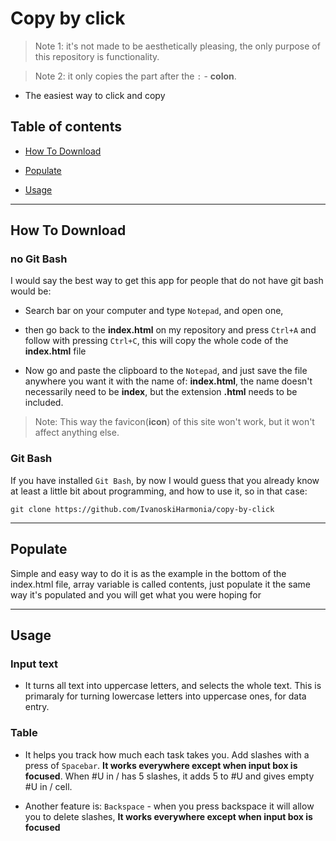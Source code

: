 # Copy by click

> Note 1: it's not made to be aesthetically pleasing, the only purpose of this repository is functionality.

> Note 2: it only copies the part after the ```:``` - **colon**.

- The easiest way to click and copy

## Table of contents

- [How To Download](@how-to-download)

- [Populate](@populate)

- [Usage](@usage)

---

## How To Download


### no Git Bash


I would say the best way to get this app for people that do not have git bash would be:


- Search bar on your computer and type ```Notepad```, and open one,

- then go back to the **index.html** on my repository and press ```Ctrl+A``` and follow with pressing ```Ctrl+C```, this will copy the whole code of the **index.html** file

- Now go and paste the clipboard to the ```Notepad```, and just save the file anywhere you want it with the name of: **index.html**, the name doesn't necessarily need to be **index**, but the extension **.html** needs to be included.


> Note: This way the favicon(**icon**) of this site won't work, but it won't affect anything else.


### Git Bash


If you have installed ```Git Bash```, by now I would guess that you already know at least a little bit about programming, and how to use it, so in that case:


``` git clone https://github.com/IvanoskiHarmonia/copy-by-click ```

---

## Populate

Simple and easy way to do it is as the example in the bottom of the index.html file, array variable is called contents, just populate it the same way it's populated and you will get what you were hoping for

---

## Usage

### Input text

- It turns all text into uppercase letters, and selects the whole text. This is primaraly for turning lowercase letters into uppercase ones, for data entry.

### Table

- It helps you track how much each task takes you. Add slashes with a press of ```Spacebar```. **It works everywhere except when input box is focused**. When #U in / has 5 slashes, it adds 5 to #U and gives empty #U in / cell.

- Another feature is: ```Backspace``` - when you press backspace it will allow you to delete slashes, **It works everywhere except when input box is focused**